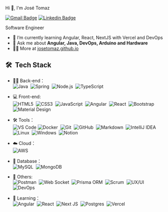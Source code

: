 Hi 👋, I'm José Tomaz

[![Gmail Badge](https://img.shields.io/badge/-rbj.ribeiro@gmail.com-c14438?style=flat&logo=Gmail&logoColor=white)](mailto:rbj.ribeiro@gmail.com "Connect via Email")
[![Linkedin Badge](https://img.shields.io/badge/Jose%20Tomaz-0072b1?style=flat&logo=Linkedin&logoColor=white)](https://www.linkedin.com/in/josetom4z/ "Connect on LinkedIn")


Software Engineer

- 🌱 I’m currently learning Angular, React, NextJS with Vercel and DevOps
- 💬 Ask me about **Angular, Java, DevOps, Arduino and Hardware**
- 👨‍💻 More at [josetomaz.github.io](https://josetom4z.github.io/My-Site/)

##

## 🛠 &nbsp;Tech Stack
- 👨‍💻 Back-end：  
  ![Java](https://img.shields.io/badge/Java-white?style=flat-circle&logo=openjdk&logoColor=black)&nbsp;
  ![Spring](https://img.shields.io/badge/Spring-%236DB33F.svg?style=flat-circle&logo=spring&logoColor=white)&nbsp;
  ![Node.js](https://img.shields.io/badge/Node-white?style=flat&logo=node.js)&nbsp;
  ![TypeScript](https://img.shields.io/badge/Typescript-black?style=flat&logo=typescript)&nbsp;


  
- 💻 Front-end:  
  ![HTML5](https://img.shields.io/badge/HTML5-%23E34F26.svg?style=flat-circle&logo=html5&logoColor=white)&nbsp;
  ![CSS3](https://img.shields.io/badge/CSS3-%231572B6.svg?style=flat-circle&logo=css3&logoColor=white)&nbsp;
  ![JavaScript](https://img.shields.io/badge/JavaScript-%23323330.svg?style=flat-circle&logo=javascript&logoColor=%23F7DF1E)&nbsp;
  ![Angular](https://img.shields.io/badge/Angular-%230D76C7?style=flat&logo=angular&logoColor=red)&nbsp;
  ![React](https://img.shields.io/badge/React-%23202124?style=flat&logo=react)&nbsp;
  ![Bootstrap](https://img.shields.io/badge/Bootstrap-white?style=flat&logo=bootstrap&logoColor=%237E20F8)&nbsp;
  ![Material Design](https://img.shields.io/badge/Material%20Design-white?style=flat&logo=materialdesign&logoColor=%237E20F8)&nbsp;





- 🛠️ Tools：  
  ![VS Code](https://img.shields.io/badge/VSCode-gray.svg?logo=visualstudiocode) 
  ![Docker](https://img.shields.io/badge/Docker-%230db7ed.svg?style=flat-circle&logo=docker&logoColor=white)&nbsp;
  ![Git](https://img.shields.io/badge/Git-grey?style=flat-circle&logo=git)&nbsp;
  ![GitHub](https://img.shields.io/badge/GitHub-%23121011.svg?style=flat-circle&logo=github&logoColor=white)&nbsp;
  ![Markdown](https://img.shields.io/badge/Markdown-05122A?style=flat-circle&logo=markdown)&nbsp;
  ![IntelliJ IDEA](https://img.shields.io/badge/IntelliJIDEA-000000.svg?logo=intellij-idea)&nbsp;
  ![Linux](https://img.shields.io/badge/Linux-FCC624?style=flat-circle&logo=linux&logoColor=black)&nbsp;
  ![Windows](https://img.shields.io/badge/Windows-0078D6?style=flat-circle&logo=windows&logoColor=white)&nbsp;
  ![Notion](https://img.shields.io/badge/Notion-%23000000.svg?style=flat-circle&logo=notion&logoColor=white)&nbsp;

- ☁️ Cloud：  
  ![AWS](https://img.shields.io/badge/AWS-grey?&logo=Amazon-AWS&logoColor=F90)&nbsp;

- 🎲 Database：  
  ![MySQL](https://img.shields.io/badge/MySQL-%2300f.svg?style=flat-circle&logo=mysql&logoColor=white)&nbsp;
  ![MongoDB](https://img.shields.io/badge/MongoDB-%234ea94b.svg?style=flat-circle&logo=mongodb&logoColor=white)&nbsp;

- 🚀 Others:  
  ![Postman](https://img.shields.io/badge/Postman-FF6C37?style=flat-circle&logo=postman&logoColor=white)&nbsp;
  ![Web Socket](https://img.shields.io/badge/Web%20Socket-white?style=flat&logo=socketdotio&logoColor=%237E20F8)&nbsp;
  ![Prisma ORM](https://img.shields.io/badge/Prisma%20ORM-white?style=flat&logo=prisma&logoColor=%237E20F8)&nbsp;
  ![Scrum](https://img.shields.io/badge/Scrum-%23E05B30?style=flat&logoColor=%237E20F8&labelColor=%23E05B30)&nbsp;
  ![UX/UI](https://img.shields.io/badge/UX%2FUI-%23E05B30?style=flat&logoColor=%237E20F8&labelColor=%23E05B30)&nbsp;
  ![DevOps](https://img.shields.io/badge/DevOps-%231FD565?style=flat&logoColor=%237E20F8&labelColor=%23E05B30)&nbsp;





 

- 🌱 Learning：  
  ![Angular](https://img.shields.io/badge/Angular-%230D76C7?style=flat&logo=angular&logoColor=red)&nbsp;
  ![React](https://img.shields.io/badge/React-%23202124?style=flat&logo=react)&nbsp;
  ![Next JS](https://img.shields.io/badge/NextJS-black?style=flat-circle&logo=next.js&logoColor=white)&nbsp;
  ![Postgres](https://img.shields.io/badge/Postgres-%23316192.svg?style=flat-circle&logo=postgresql&logoColor=white)&nbsp;
  ![Vercel](https://img.shields.io/badge/Vercel-green?style=flat-circle&logo=Vercel&logoColor=white)&nbsp;

